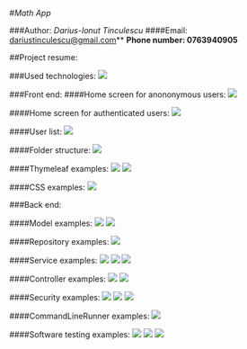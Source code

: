 #_Math App_

###Author: _Darius-Ionut Tinculescu_
####Email: dariustinculescu@gmail.com**
**Phone number: 0763940905**

##Project resume:

###Used technologies:
![](src/main/resources/static/images/technologies.png)

###Front end:
####Home screen for anononymous users:
![](src/main/resources/static/images/Home_screen.png)

####Home screen for authenticated users:
![](src/main/resources/static/images/authenticated_home.png)

####User list:
![](src/main/resources/static/images/user_list.png)

####Folder structure:
![](src/main/resources/static/images/front-end_structure.png)

####Thymeleaf examples:
![](src/main/resources/static/images/thymeleaf_example.png)
![](src/main/resources/static/images/thymeleaf_example2.png)

####CSS examples:
![](src/main/resources/static/images/css_example.png)

###Back end:

####Model examples:
![](src/main/resources/static/images/model_example.png)
![](src/main/resources/static/images/model_example2.png)

####Repository examples:
![](src/main/resources/static/images/repo_example.png)

####Service examples:
![](src/main/resources/static/images/service_interface.png)
![](src/main/resources/static/images/my_service_example.png)
![](src/main/resources/static/images/user_service_example.png)

####Controller examples:
![](src/main/resources/static/images/userController_example.png)
![](src/main/resources/static/images/userController_ex2.png)

####Security examples:
![](src/main/resources/static/images/security_example.png)
![](src/main/resources/static/images/security_example2.png)
![](src/main/resources/static/images/security_example3.png)

####CommandLineRunner examples:
![](src/main/resources/static/images/cmdLineRunner_example.png)

####Software testing examples:
![](src/main/resources/static/images/userTest_example.png)
![](src/main/resources/static/images/userTest_example2.png)
![](src/main/resources/static/images/userRunner_test.png)
